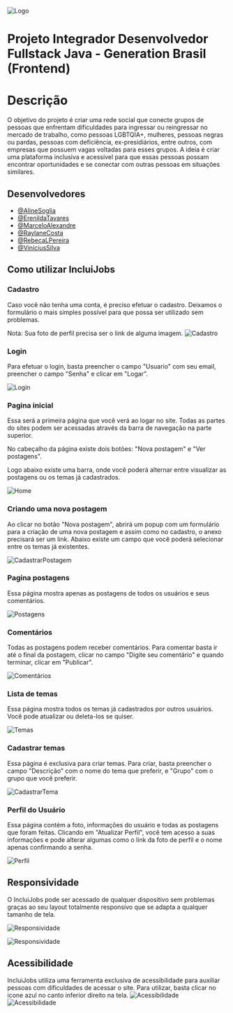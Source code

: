 
![Logo](https://media.discordapp.net/attachments/1094735633810997421/1113462405985480824/logoIncluiJobs2_1atual.png?width=449&height=116)


# Projeto Integrador Desenvolvedor Fullstack Java - Generation Brasil (Frontend)

# Descrição

O objetivo do projeto é criar uma rede social que conecte grupos de pessoas que enfrentam dificuldades para ingressar ou reingressar no mercado de trabalho, como pessoas LGBTQIA+, mulheres, pessoas negras ou pardas, pessoas com deficiência, ex-presidiários, entre outros, com empresas que possuem vagas voltadas para esses grupos. A ideia é criar uma plataforma inclusiva e acessível para que essas pessoas possam encontrar oportunidades e se conectar com outras pessoas em situações similares.


## Desenvolvedores

- [@AlineSoglia](https://github.com/alinesoglia)
- [@ErenildaTavares](https://github.com/ErenildaTavares)
- [@MarceloAlexandre](https://github.com/celoselado)
- [@RaylaneCosta](https://github.com/yarsico)
- [@RebecaLPereira](https://github.com/RebecaLPereira)
- [@ViniciusSilva](https://github.com/VinnyPC)

## Como utilizar IncluiJobs

### Cadastro
Caso você não tenha uma conta, é preciso efetuar o cadastro. Deixamos o formulário o mais simples possível para que possa ser utilizado sem problemas.

Nota: Sua foto de perfil precisa ser o link de alguma imagem.
![Cadastro](https://i.postimg.cc/yN3dN0Bx/image.png)

### Login

Para efetuar o login, basta preencher o campo "Usuario" com seu email, preencher o campo "Senha" e clicar em "Logar".

![Login](https://i.postimg.cc/MpdRB7hY/image.png)

### Pagina inicial

Essa será a primeira página que você verá ao logar no site. Todas as partes do sites podem ser acessadas através da barra de navegação na parte superior.

No cabeçalho da página existe dois botões: "Nova postagem" e "Ver postagens".

Logo abaixo existe uma barra, onde você poderá alternar entre visualizar as postagens ou os temas já cadastrados.

![Home](https://i.postimg.cc/B6Nd9wyK/image.png)

### Criando uma nova postagem

Ao clicar no botão "Nova postagem", abrirá um popup com um formulário para a criação de uma nova postagem e assim como no cadastro, o anexo precisará ser um link. Abaixo existe um campo que você poderá selecionar entre os temas já existentes.

![CadastrarPostagem](https://i.postimg.cc/nLGWBPnP/image.png)

### Pagina postagens

Essa página mostra apenas as postagens de todos os usuários e seus comentários.

![Postagens](https://i.postimg.cc/QxFvwmqF/image.png)

### Comentários

Todas as postagens podem receber comentários. Para comentar basta ir até o final da postagem, clicar no campo "Digite seu comentário" e quando terminar, clicar em "Publicar".

![Comentários](https://i.postimg.cc/pdDcf1JF/image.png)

### Lista de temas

Essa página mostra todos os temas já cadastrados por outros usuários. Você pode atualizar ou deleta-los se quiser.

![Temas](https://i.postimg.cc/0jFX9gCb/image.pngg)

### Cadastrar temas

Essa página é exclusiva para criar temas. Para criar, basta preencher o campo "Descrição" com o nome do tema que preferir, e "Grupo" com o grupo que você preferir.

![CadastrarTema](https://i.postimg.cc/sgFH8rXL/image.png)

### Perfil do Usuário

Essa página contém a foto, informações do usuário e todas as postagens que foram feitas. Clicando em "Atualizar Perfil", você tem acesso a suas informações e pode alterar algumas como o link da foto de perfil e o nome apenas confirmando a senha.

![Perfil](https://i.postimg.cc/hjtWZBjm/image.png)

## Responsividade

O IncluiJobs pode ser acessado de qualquer dispositivo sem problemas graças ao seu layout totalmente responsivo que se adapta a qualquer tamanho de tela.

![Responsividade](https://i.postimg.cc/PfgjQ0m6/image.png)

![Responsividade](https://i.postimg.cc/KjLCWvn0/image.png)

## Acessibilidade

IncluiJobs utiliza uma ferramenta exclusiva de acessibilidade para auxiliar pessoas com dificuldades de acessar o site. Para utilizar, basta clicar no icone azul no canto inferior direito na tela. ![Acessibilidade](https://i.postimg.cc/fWXFDy9K/acessibilidade-removebg-preview.png)
![Acessibilidade](https://i.postimg.cc/4yBpspby/image.png)









